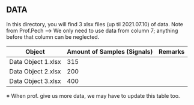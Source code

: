 ## DATA

In this directory, you will find 3 xlsx files (up til 2021.07.10) of  data.
Note from Prof.Pech --> We only need to use data from column 7; anything before that column can be neglected.

| Object             	| Amount of Samples (Signals) 	| Remarks 	|
|--------------------	|-----------------------------	|---------	|
| Data Object 1.xlsx 	| 315                         	|         	|
| Data Object 2.xlsx 	| 200                         	|         	|
| Data Object 3.xlsx 	| 400                         	|         	|

※ When prof. give us more data, we may have to update this table too.